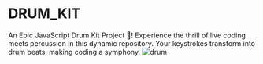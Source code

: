# DRUM_KIT
An Epic JavaScript Drum Kit Project 🚀! Experience the thrill of live coding meets percussion in this dynamic repository. Your keystrokes transform into drum beats, making coding a symphony.
![drum](https://github.com/rajpattanaik/DRUM_KIT/assets/82193660/638d08b2-bd5f-4b74-81dc-5856f84917fb)
